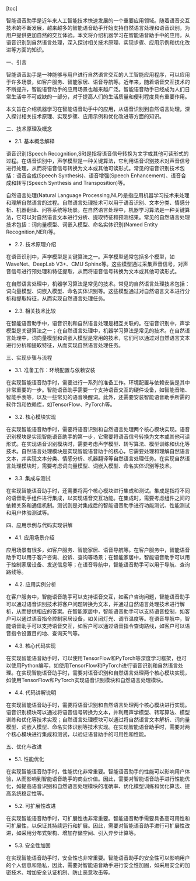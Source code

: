 
[toc]                    
                
                
智能语音助手是近年来人工智能技术快速发展的一个重要应用领域。随着语音交互技术的不断发展，越来越多的智能语音助手开始支持自然语言处理和语音识别，为用户提供更加自然的交互体验。本文将介绍机器学习在智能语音助手中的应用，从语音识别到自然语言处理，深入探讨相关技术原理、实现步骤、应用示例和优化改进等方面的知识。

一、引言

智能语音助手是一种能够与用户进行自然语言交互的人工智能应用程序，可以应用于许多场景，如客户服务、智能家居、语音导航等。近年来，随着语音交互技术的不断提升，智能语音助手的应用场景也越来越广泛。智能语音助手已经成为人们日常生活中不可或缺的一部分，对于提高人们的生活质量和便利程度具有重要作用。

本文旨在介绍机器学习在智能语音助手中的应用，从语音识别到自然语言处理，深入探讨相关技术原理、实现步骤、应用示例和优化改进等方面的知识。

二、技术原理及概念

- 2.1. 基本概念解释

语音识别(Speech Recognition,SR)是指将语音信号转换为文字或其他可读形式的过程。在语音识别中，声学模型是一种关键算法，它利用语音识别技术对声音信号进行处理，从而将语音信号转换为文本或其他可读形式。常见的语音识别技术包括：语音合成(Speech Synthesis)、语音增强(Speech Enhancement)、语音合成和转写(Speech  Synthesis and Transposition)等。

自然语言处理(Natural Language Processing,NLP)是指应用机器学习技术来处理和理解自然语言的过程。自然语言处理技术可以用于语音识别、文本分类、情感分析、机器翻译、问答系统等场景。在自然语言处理中，机器学习算法是一种关键算法，它可以对自然语言文本进行分析、提取特征和预测结果。常见的自然语言处理技术包括：词向量模型、词嵌入模型、命名实体识别(Named Entity Recognition,NER)等。

- 2.2. 技术原理介绍

在语音识别中，声学模型是关键算法之一。声学模型通常包括多个模型，如WaveNet、DeepLab V3+、CMU Sphinx等。这些模型通过采集声音信号，对声音信号进行预处理和特征提取，从而将语音信号转换为文本或其他可读形式。

在自然语言处理中，机器学习算法是常见的技术。常见的自然语言处理技术包括：词向量模型、词嵌入模型、命名实体识别等。这些模型通过对自然语言文本进行分析和提取特征，从而实现自然语言处理任务。

- 2.3. 相关技术比较

在智能语音助手中，语音识别和自然语言处理是相互关联的。在语音识别中，声学模型是关键算法之一；在自然语言处理中，机器学习算法是常见的技术。在自然语言处理中，词向量模型和词嵌入模型是常用的技术，它们可以通过对自然语言文本进行分析和提取特征，从而实现自然语言处理任务。

三、实现步骤与流程

- 3.1. 准备工作：环境配置与依赖安装

在实现智能语音助手时，需要进行一系列的准备工作。环境配置与依赖安装是其中非常重要的一步。智能语音助手需要一个支持语音交互的硬件设备，如智能音箱、智能手表等，以及一些常见的语音唤醒词。此外，还需要安装智能语音助手所需的软件包和依赖库，如TensorFlow、PyTorch等。

- 3.2. 核心模块实现

在实现智能语音助手时，需要将语音识别和自然语言处理两个核心模块实现。语音识别模块是实现智能语音助手的第一步，它需要将语音信号转换为文本或其他可读形式。在实现语音识别模块时，需要考虑声学模型、转写算法、模型训练和优化等技术。自然语言处理模块是实现智能语音助手的核心，它需要处理和理解自然语言文本，并实现文本分类、情感分析、机器翻译等自然语言处理任务。在实现自然语言处理模块时，需要考虑词向量模型、词嵌入模型、命名实体识别等技术。

- 3.3. 集成与测试

在实现智能语音助手时，还需要将两个核心模块进行集成和测试。集成是指将不同的语音助手组件进行集成，以实现语音交互功能。在集成时，需要考虑组件之间的依赖关系和通信机制。测试则是对集成后的智能语音助手进行功能测试、性能测试和用户体验测试等。

四、应用示例与代码实现讲解

- 4.1. 应用场景介绍

应用场景有很多，如客户服务、智能家居、语音导航等。在客户服务中，智能语音助手可以用于客户咨询、投诉、查询等场景；在智能家居中，智能语音助手可以用于控制家居设备、发送信息等；在语音导航中，智能语音助手可以用于导航、查询路线等。

- 4.2. 应用实例分析

在客户服务中，智能语音助手可以支持语音交互，如客户咨询问题，智能语音助手可以通过语音识别技术将客户问题转换为文本，并通过自然语言处理技术进行解析，从而提供相应的答案。在智能家居中，智能语音助手可以支持语音控制，如客户可以通过语音指令控制家居设备，如关闭灯光、调节温度等。在语音导航中，智能语音助手可以支持语音交互，如客户可以通过语音指令查询路线，如客户可以语音指令设置目的地、查询天气等。

- 4.3. 核心代码实现

在实现智能语音助手时，可以使用TensorFlow和PyTorch等深度学习框架，也可以使用Python编写，如使用TensorFlow和PyTorch进行语音识别和自然语言处理。在实现智能语音助手时，需要对语音识别和自然语言处理两个核心模块实现，如使用TensorFlow和PyTorch实现语音识别模块和自然语言处理模块。

- 4.4. 代码讲解说明

在实现智能语音助手时，需要将语音识别和自然语言处理两个核心模块进行实现。语音识别模块可以通过将语音信号转换为文本，并利用声学模型、转写算法、模型训练和优化等技术实现；自然语言处理模块可以通过将自然语言文本解析、词向量模型、词嵌入模型、命名实体识别等技术实现。在实现智能语音助手时，需要对两个核心模块进行集成和测试，以验证语音助手的可用性和性能。

五、优化与改进

- 5.1. 性能优化

在实现智能语音助手时，性能优化非常重要。智能语音助手的性能可以影响用户体验，从而影响到智能语音助手的商业价值。因此，需要对智能语音助手进行性能优化，如提高语音识别和自然语言处理模块的准确率、优化模型训练和优化算法、提高系统稳定性等。

- 5.2. 可扩展性改进

在实现智能语音助手时，可扩展性也非常重要。智能语音助手需要具备高可用性和可扩展性，以保证其持续运行和扩展。因此，需要对智能语音助手进行可扩展性改进，如采用分布式架构、增加存储空间、引入异步计算等。

- 5.3. 安全性加固

在实现智能语音助手时，安全性也非常重要。智能语音助手的安全性可以影响用户的个人信息和隐私，因此，需要对智能语音助手进行安全性加固，如采用安全的加密技术、增加安全认证机制、防止恶意攻击等。

